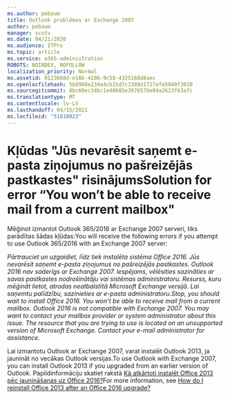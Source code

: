 ```yaml
---
ms.author: pebaum
title: Outlook problēmas ar Exchange 2007
author: pebaum
manager: scotv
ms.date: 04/21/2020
ms.audience: ITPro
ms.topic: article
ms.service: o365-administration
ROBOTS: NOINDEX, NOFOLLOW
localization_priority: Normal
ms.assetid: 0123668d-e18b-4186-9c58-4325168d8aec
ms.openlocfilehash: 5b8988e234a4cb15d7c3388d1727efe5840f3038
ms.sourcegitcommit: 8bc60ec34bc1e40685e3976576e04a2623f63a7c
ms.translationtype: MT
ms.contentlocale: lv-LV
ms.lasthandoff: 04/15/2021
ms.locfileid: "51810023"
---
```

# <a name="solution-for-error-you-wont-be-able-to-receive-mail-from-a-current-mailbox"></a><span data-ttu-id="adb5e-102">Kļūdas "Jūs nevarēsit saņemt e-pasta ziņojumus no pašreizējās pastkastes" risinājums</span><span class="sxs-lookup"><span data-stu-id="adb5e-102">Solution for error “You won’t be able to receive mail from a current mailbox"</span></span>
<span data-ttu-id="adb5e-103">Mēģinot izmantot Outlook 365/2016 ar Exchange 2007 serveri, tiks parādītas šādas kļūdas:</span><span class="sxs-lookup"><span data-stu-id="adb5e-103">You will receive the following errors if you attempt to use Outlook 365/2016 with an Exchange 2007 server:</span></span>

<span data-ttu-id="adb5e-104">*Pārtrauciet un uzgaidiet, līdz tiek instalēta sistēma Office 2016. Jūs nevarēsit saņemt e-pasta ziņojumus no pašreizējās pastkastes. Outlook 2016 nav saderīgs ar Exchange 2007. Iespējams, vēlēsities sazināties ar savas pastkastes nodrošinātāju vai sistēmas administratoru. Resurss, kuru mēģināt lietot, atrodas neatbalstītā Microsoft Exchange versijā. Lai saņemtu palīdzību, sazinieties ar e-pasta administratoru.*</span><span class="sxs-lookup"><span data-stu-id="adb5e-104">*Stop, you should wait to install Office 2016. You won’t be able to receive mail from a current mailbox. Outlook 2016 is not compatible with Exchange 2007. You may want to contact your mailbox provider or system administrator about this issue. The resource that you are trying to use is located on an unsupported version of Microsoft Exchange. Contact your e-mail administrator for assistance.*</span></span>

<span data-ttu-id="adb5e-105">Lai izmantotu Outlook ar Exchange 2007, varat instalēt Outlook 2013, ja jaunināt no vecākas Outlook versijas.</span><span class="sxs-lookup"><span data-stu-id="adb5e-105">To use Outlook with Exchange 2007, you can install Outlook 2013 if you upgraded from an earlier version of Outlook.</span></span> <span data-ttu-id="adb5e-106">Papildinformāciju skatiet rakstā [Kā atkārtoti instalēt Office 2013 pēc jaunināšanas uz Office 2016?](https://support.office.com/article/a6ca92f4-cbb4-4609-9fdb-f8d3dd6812f3)</span><span class="sxs-lookup"><span data-stu-id="adb5e-106">For more information, see [How do I reinstall Office 2013 after an Office 2016 upgrade?](https://support.office.com/article/a6ca92f4-cbb4-4609-9fdb-f8d3dd6812f3)</span></span>